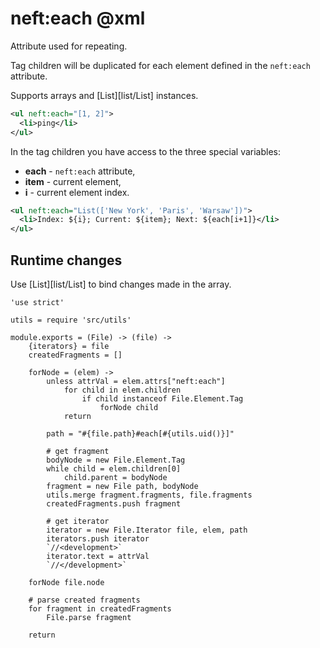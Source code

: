 neft:each @xml
==============

Attribute used for repeating.

Tag children will be duplicated for each
element defined in the `neft:each` attribute.

Supports arrays and [List][list/List] instances.

```xml
<ul neft:each="[1, 2]">
  <li>ping</li>
</ul>
```

In the tag children you have access to the three special variables:
- **each** - `neft:each` attribute,
- **item** - current element,
- **i** - current element index.

```xml
<ul neft:each="List(['New York', 'Paris', 'Warsaw'])">
  <li>Index: ${i}; Current: ${item}; Next: ${each[i+1]}</li>
</ul>
```

## Runtime changes

Use [List][list/List] to bind changes made in the array.

    'use strict'

    utils = require 'src/utils'

    module.exports = (File) -> (file) ->
        {iterators} = file
        createdFragments = []

        forNode = (elem) ->
            unless attrVal = elem.attrs["neft:each"]
                for child in elem.children
                    if child instanceof File.Element.Tag
                        forNode child
                return

            path = "#{file.path}#each[#{utils.uid()}]"

            # get fragment
            bodyNode = new File.Element.Tag
            while child = elem.children[0]
                child.parent = bodyNode
            fragment = new File path, bodyNode
            utils.merge fragment.fragments, file.fragments
            createdFragments.push fragment

            # get iterator
            iterator = new File.Iterator file, elem, path
            iterators.push iterator
            `//<development>`
            iterator.text = attrVal
            `//</development>`

        forNode file.node

        # parse created fragments
        for fragment in createdFragments
            File.parse fragment

        return
